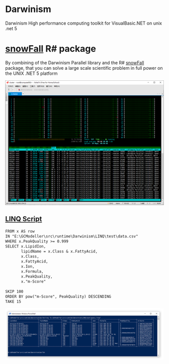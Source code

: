 # Darwinism

Darwinism High performance computing toolkit for VisualBasic.NET on unix .net 5

# [snowFall](https://github.com/SMRUCC/R-sharp/tree/21da4976865217233def41fcbf11bbccb1f84096/snowFall) R# package

By combining of the Darwinism Parallel library and the R# [snowFall](https://github.com/SMRUCC/R-sharp/tree/21da4976865217233def41fcbf11bbccb1f84096/snowFall) package, that you can solve a large scale scientific problem in full power on the UNIX .NET 5 platform

![](docs/super_computing.PNG)

## [LINQ Script](LINQ/LINQ)

```vbnet
FROM x AS row 
IN "E:\GCModeller\src\runtime\Darwinism\LINQ\test\data.csv"
WHERE x.PeakQuality >= 0.999
SELECT x.LipidIon,  
       lipidName = x.Class & x.FattyAcid,   
	   x.Class,	
	   x.FattyAcid,	
	   x.Ion,	
	   x.Formula,
	   x.PeakQuality,
	   x."m-Score"
	   
SKIP 100
ORDER BY pow("m-Score", PeakQuality) DESCENDING
TAKE 15
```

![](LINQ/query.PNG)
